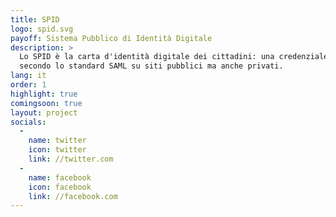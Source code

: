 ```yaml
---
title: SPID
logo: spid.svg
payoff: Sistema Pubblico di Identità Digitale
description: >
  Lo SPID è la carta d'identità digitale dei cittadini: una credenziale unica di accesso, con identità verificata, che può essere integrata
  secondo lo standard SAML su siti pubblici ma anche privati.
lang: it
order: 1
highlight: true
comingsoon: true
layout: project
socials:
  -
    name: twitter
    icon: twitter
    link: //twitter.com
  -
    name: facebook
    icon: facebook
    link: //facebook.com
---
```


